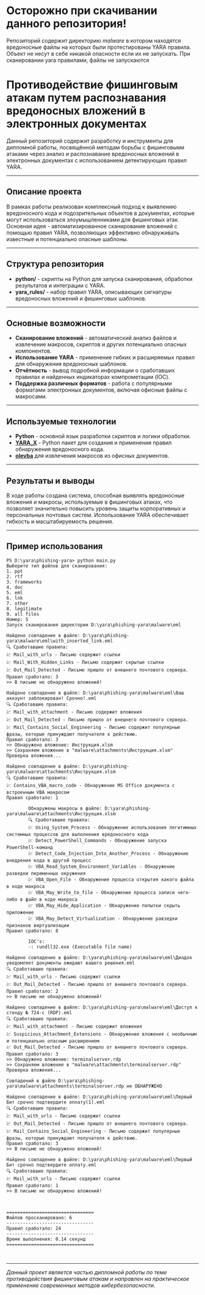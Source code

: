 # Осторожно при скачивании данного репозитория!
Репозиторий содержит директорию *malware* в котором находятся вредоносные файлы на которых были протестированы YARA правила.
Объект не несут в себе никакой опасности если их не запускать.
При сканировании yara правилами, файлы не запускаются

# Противодействие фишинговым атакам путем распознавания вредоносных вложений в электронных документах

Данный репозиторий содержит разработку и инструменты для дипломной работы, посвящённой методам борьбы с фишинговыми атаками через анализ и распознавание вредоносных вложений в электронных документах с использованием детектирующих правил YARA.

---

## Описание проекта

В рамках работы реализован комплексный подход к выявлению вредоносного кода и подозрительных объектов в документах, которые могут использоваться злоумышленниками для фишинговых атак. Основная идея - автоматизированное сканирование вложений с помощью правил YARA, позволяющих эффективно обнаруживать известные и потенциально опасные шаблоны.

---

## Структура репозитория

- **python/** - скрипты на Python для запуска сканирования, обработки результатов и интеграции с YARA.
- **yara_rules/** - набор правил YARA, описывающих сигнатуры вредоносных вложений и фишинговых шаблонов.
  
---

## Основные возможности

- **Сканирование вложений** - автоматический анализ файлов и извлечение макросов, скриптов и других потенциально опасных компонентов.
- **Использование YARA** - применение гибких и расширяемых правил для обнаружения вредоносных шаблонов.
- **Отчётность** - вывод подробной информации о сработавших правилах и найденных индикаторах компрометации (IOC).
- **Поддержка различных форматов** - работа с популярными форматами электронных документов, включая офисные файлы с макросами.

---
## Используемые технологии

- **Python** - основной язык разработки скриптов и логики обработки.
- **[YARA_X](https://virustotal.github.io/yara-x/docs/api/python/)** - Python пакет для создания и применения правил обнаружения вредоносного кода.
- **[olevba](https://github.com/decalage2/oletools/wiki/olevba)** для извлечения макросов из офисных документов.


---
## Результаты и выводы

В ходе работы создана система, способная выявлять вредоносные вложения и макросы, используемые в фишинговых атаках, что позволяет значительно повысить уровень защиты корпоративных и персональных почтовых систем. Использование YARA обеспечивает гибкость и масштабируемость решения.

---
## Пример использования

```
PS D:\yara\phishing-yara> python main.py
Выберите тип файлов для сканирования:
1. ppt       
2. rtf       
3. frameworks
4. doc       
5. eml       
6. lnk       
7. other     
8. legitimate
9. all files 
Номер: 5     
Запуск сканирования директории D:\yara\phishing-yara\malware\eml

Найдено совпадение в файле: D:\yara\phishing-yara\malware\eml\with_inserted_link.eml
🔍 Сработавшие правила:
💹 Mail_with_urls - Письмо содержит ссылки
💹 Mail_With_Hidden_Links - Письмо содержит скрытые ссылки
💹 Out_Mail_Detected - Письмо пришло от внешнего почтового сервера.
Правил сработало: 3
>> В письме не обнаружено вложений!

Найдено совпадение в файле: D:\yara\phishing-yara\malware\eml\Ваш аккаунт заблокирован! Срочно!.eml
🔍 Сработавшие правила:
💹 Mail_with_attachment - Письмо содержит вложения
💹 Out_Mail_Detected - Письмо пришло от внешнего почтового сервера.
💹 Mail_Contains_Social_Engineering - Письмо содержит популярные фразы, которые принуждают получателя к действию.
Правил сработало: 3
>> Обнаружено вложение: Инструкция.xlsm
>> Сохраняем вложение в "malware\attachments\Инструкция.xlsm"
Проверка вложения...

Найдено совпадение в файле: D:\yara\phishing-yara\malware\attachments\Инструкция.xlsm 
🔍 Сработавшие правила:
💹 Contains_VBA_macro_code - Обнаружение MS Office документа с встроенным VBA макросом
Правил сработало: 1

        Обнаружены макросы в файле: D:\yara\phishing-yara\malware\attachments\Инструкция.xlsm
        🔍 Сработавшие правила:
        💹 Using_System_Process - Обнаружение использования легитимных системных процессов для выполнения вредоносного кода
        💹 Detect_PowerShell_Commands - Обнаружение запуска PowerShell-команд
        💹 Detect_Code_Injection_Into_Another_Process - Обнаружение внедрения кода в другой процесс
        💹 VBA_Read_System_Environment_Variables - Обнаружение разведки переменных окружения
        💹 VBA_Open_File - Обнаружение процесса открытия какого файла в коде макроса
        💹 VBA_May_Write_to_file - Обнаружение процесса записи чего-либо в файл в коде макроса
        💹 VBA_May_Hide_Application - Обнаружение попытки скрыть приложение
        💹 VBA_May_Detect_Virtualization - Обнаружение равзедки признаков виртуализации
Правил сработало: 8

        IOC's:
        -: rundll32.exe (Executable file name)

Найдено совпадение в файле: D:\yara\phishing-yara\malware\eml\Диадок уведомляет документы ожидают вашего решения.eml       
🔍 Сработавшие правила:
💹 Mail_with_urls - Письмо содержит ссылки
💹 Out_Mail_Detected - Письмо пришло от внешнего почтового сервера.
Правил сработало: 2
>> В письме не обнаружено вложений!

Найдено совпадение в файле: D:\yara\phishing-yara\malware\eml\Доступ к стенду № 724-с (RDP).eml
🔍 Сработавшие правила:
💹 Mail_with_attachment - Письмо содержит вложения
💹 Suspicious_Attachment_Extensions - Обнаружение вложения с необычным и потенциально опасным расширением
💹 Out_Mail_Detected - Письмо пришло от внешнего почтового сервера.
Правил сработало: 3
>> Обнаружено вложение: terminalserver.rdp
>> Сохраняем вложение в "malware\attachments\terminalserver.rdp"
Проверка вложения...

Совпадений в файле D:\yara\phishing-yara\malware\attachments\terminalserver.rdp не ОБНАРУЖЕНО

Найдено совпадение в файле: D:\yara\phishing-yara\malware\eml\Первый Бит срочно подтвердите оплату(1).eml
🔍 Сработавшие правила:
💹 Mail_with_urls - Письмо содержит ссылки
💹 Out_Mail_Detected - Письмо пришло от внешнего почтового сервера.
💹 Mail_Contains_Social_Engineering - Письмо содержит популярные фразы, которые принуждают получателя к действию.
Правил сработало: 3
>> В письме не обнаружено вложений!

Найдено совпадение в файле: D:\yara\phishing-yara\malware\eml\Первый Бит срочно подтвердите оплату.eml
🔍 Сработавшие правила:
💹 Mail_with_urls - Письмо содержит ссылки
Правил сработало: 1
>> В письме не обнаружено вложений!



================================
Файлов просканировано: 6
--------------------------------
Правил сработало: 24
--------------------------------
Время выполнения: 0.14 секунд
================================



```
---

*Данный проект является частью дипломной работы по теме противодействия фишинговым атакам и направлен на практическое применение современных методов кибербезопасности.*


